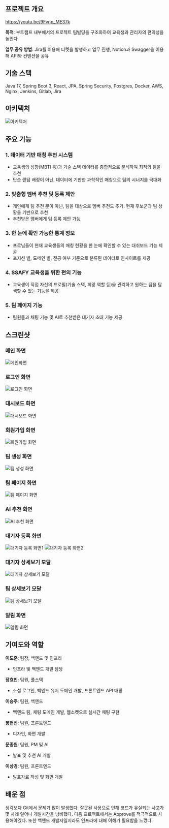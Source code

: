 ## 프로젝트 개요
https://youtu.be/9Fvnp_ME37k

**목적**: 부트캠프 내부에서의 프로젝트 팀빌딩을 구조화하여 교육생과 관리자의 편의성을 높인다

**업무 공유 방법**: Jira를 이용해 티켓을 발행하고 업무 진행, Notion과 Swagger을 이용해 API와 컨벤션을 공유

## 기술 스택

Java 17, Spring Boot 3, React, JPA, Spring Security, Postgres, Docker, AWS, Nginx, Jenkins, Gitlab, Jira

## 아키텍처
![아키텍처](./image/아키텍처.png)

## 주요 기능

### 1. 데이터 기반 매칭 추천 시스템

- 교육생의 성향(MBTI 등)과 기술 스택 데이터를 종합적으로 분석하여 최적의 팀을 추천
- 단순 랜덤 배정이 아닌, 데이터에 기반한 과학적인 매칭으로 팀의 시너지를 극대화

### 2. 맞춤형 멤버 추천 및 등록 제안

- 개인에게 팀 추천 뿐이 아닌, 팀을 대상으로 멤버 추천도 추가. 현재 후보군과 팀 상황을 기반으로 추천
- 추천받은 멤버에게 팀 등록 제안 가능

### 3. 한 눈에 확인 가능한 통계 정보

- 프로님들이 현재 교육생들의 매칭 현황을 한 눈에 확인할 수 있는 대쉬보드 기능 제공
- 포지션 별, 도메인 별, 전공 여부 기준으로 분류된 데이터로 인사이트를 제공

### 4. SSAFY 교육생을 위한 편의 기능

- 교육생이 직접 자신의 프로필(기술 스택, 희망 역할 등)을 관리하고 원하는 팀을 탐색할 수 있는 기능을 제공

### 5. 팀 페이지 기능

- 팀원들과 채팅 기능 및 AI로 추천받은 대기자 초대 기능 제공

## 스크린샷

### 메인 화면
![메인화면](./image/메인.png)

### 로그인 화면
![로그인 화면](./image/로그인.png)

### 대시보드 화면
![대시보드 화면](./image/대시보드.png)

### 회원가입 화면
![회원가입 화면](./image/회원가입.png)

### 팀 생성 화면
![팀 생성 화면](./image/팀_생성.png)

### 팀 페이지 화면
![팀 페이지 화면](./image/팀_페이지.png)

### AI 추천 화면
![AI 추천 화면](./image/팀원_추천.png)

### 대기자 등록 화면
![대기자 등록 화면1](./image/대기자등록1.png)
![대기자 등록 화면2](./image/대기자등록2.png)

### 대기자 상세보기 모달
![대기자 상세보기 모달](./image/대기자_상세보기.png)

### 팀 상세보기 모달
![팀 상세보기 모달](./image/팀_상세보기.png)

### 알림 화면
![알림 화면](./image/알림.png)

## 기여도와 역할

**이도준**: 팀장, 백엔드 및 인프라

- 인프라 및 백엔드 개발 담당

**장효빈**: 팀원, 풀스택

- 소셜 로그인, 백엔드 유저 도메인 개발, 프론트엔드 API 매핑

**이승주**: 팀원, 백엔드

- 백엔드 팀, 채팅 도메인 개발, 웹소켓으로 실시간 채팅 구현

**봉현진**: 팀원, 프론트엔드

- 디자인, 화면 개발

**문종원**: 팀원, PM 및 AI

- 발표 및 추천 AI 개발

**이상경**: 팀원, 프론트엔드

- 발표자료 작성 및 화면 개발

## 배운 점

생각보다 Git에서 문제가 많이 발생했다. 잘못된 사용으로 인해 코드가 유실되는 사고가 몇 차례 일어나 개발시간을 낭비했다. 다음 프로젝트에서는 Approve를 적극적으로 사용해야겠다. 또한 백엔드 개발자일지라도 인프라에 대해 이해가 필요함을 느꼈다.
